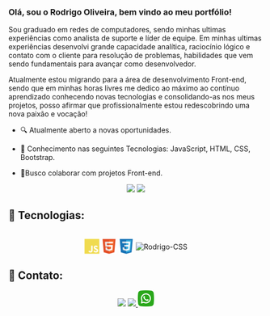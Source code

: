 ### Olá, sou o Rodrigo Oliveira, bem vindo ao meu portfólio!

Sou graduado em redes de computadores, sendo minhas ultimas experiências como analista de suporte e líder de equipe. Em minhas ultimas
experiências desenvolvi grande capacidade analítica, raciocínio lógico e contato com o cliente para resolução de problemas, 
habilidades que vem sendo fundamentais para avançar como desenvolvedor.


Atualmente estou migrando para a área de desenvolvimento Front-end, sendo que em minhas horas livres me dedico ao máximo ao contínuo aprendizado 
conhecendo novas tecnologias e consolidando-as nos meus projetos, posso afirmar que profissionalmente estou redescobrindo uma nova paixão e vocação!

- 🔍 Atualmente aberto a novas oportunidades.

- 📰 Conhecimento nas seguintes Tecnologias: JavaScript, HTML, CSS, Bootstrap.

- 📡Busco colaborar com projetos Front-end.
  

<div align='center'>
  <img height="150rem" src="https://github-readme-stats.vercel.app/api?username=rdoliv-19&show_icons=true&theme=outrun&include_all_commits=true&count_private=true"/>
  <img height="150rem" src="https://github-readme-stats.vercel.app/api/top-langs/?username=rdoliv-19&layout=compact&langs_count=16&theme=outrun"/>
</div>
  
  ## :space_invader: Tecnologias:
 <div align="center">
    <div style="display: inline_block"><br>
    <img align="center" alt="Rodrigo-Js" height="30" width="30" src="https://raw.githubusercontent.com/devicons/devicon/master/icons/javascript/javascript-plain.svg">
    <img align="center" alt="Rodrigo-HTML" height="30" width="30" src="https://raw.githubusercontent.com/devicons/devicon/master/icons/html5/html5-original.svg">
    <img align="center" alt="Rodrigo-CSS" height="30" width="30" src="https://raw.githubusercontent.com/devicons/devicon/master/icons/css3/css3-original.svg">
    <img align="center" alt="Rodrigo-CSS" height="30" width="30" src="https://cdn-icons-png.flaticon.com/512/5968/5968672.png">
  </div>
  </div>
    
## :handshake: Contato:
<div align="center">
    
<a href="https://www.linkedin.com/in/rodrigo-dev/" target="_blank">
<img src="https://img.shields.io/badge/LinkedIn-0077B5?style=for-the-badge&logo=linkedin&logoColor=white"></a>      
<a href = "mailto:digo.s.oliv@gmail.com@gmail.com"><img src="https://img.shields.io/badge/-Gmail-%23333?style=for-the-badge&logo=gmail&logoColor=white" target="_blank">
<a href = "https://wa.me/5511940013434"><img src="https://github.com/Rdoliv-19/Rdoliv-19/blob/main/whatsapp.png"></a>
</a>
  </div>
  
